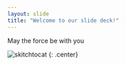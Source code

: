 ```yaml
---
layout: slide
title: "Welcome to our slide deck!"
---
```


May the force be with you

![skitchtocat](https://octodex.github.com/images/skitchtocat.png)
{: .center}
